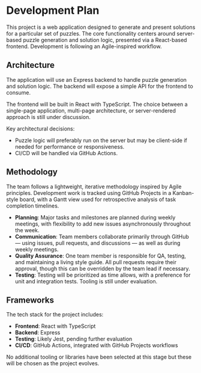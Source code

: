 # Development Plan

This project is a web application designed to generate and present solutions for a particular set of puzzles. The core functionality centers around server-based puzzle generation and solution logic, presented via a React-based frontend. Development is following an Agile-inspired workflow.

## Architecture

The application will use an Express backend to handle puzzle generation and solution logic. The backend will expose a simple API for the frontend to consume.

The frontend will be built in React with TypeScript. The choice between a single-page application, multi-page architecture, or server-rendered approach is still under discussion.

Key architectural decisions:
- Puzzle logic will preferably run on the server but may be client-side if needed for performance or responsiveness.
- CI/CD will be handled via GitHub Actions.

## Methodology

The team follows a lightweight, iterative methodology inspired by Agile principles. Development work is tracked using GitHub Projects in a Kanban-style board, with a Gantt view used for retrospective analysis of task completion timelines.

- **Planning**: Major tasks and milestones are planned during weekly meetings, with flexibility to add new issues asynchronously throughout the week.
- **Communication**: Team members collaborate primarily through GitHub — using issues, pull requests, and discussions — as well as during weekly meetings.
- **Quality Assurance**: One team member is responsible for QA, testing, and maintaining a living style guide. All pull requests require their approval, though this can be overridden by the team lead if necessary.
- **Testing**: Testing will be prioritized as time allows, with a preference for unit and integration tests. Tooling is still under evaluation.

## Frameworks

The tech stack for the project includes:

- **Frontend**: React with TypeScript
- **Backend**: Express
- **Testing**: Likely Jest, pending further evaluation
- **CI/CD**: GitHub Actions, integrated with GitHub Projects workflows

No additional tooling or libraries have been selected at this stage but these will be chosen as the project evolves.
